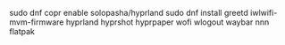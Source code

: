 sudo dnf copr enable solopasha/hyprland
sudo dnf install greetd iwlwifi-mvm-firmware hyprland hyprshot hyprpaper wofi wlogout waybar nnn flatpak
